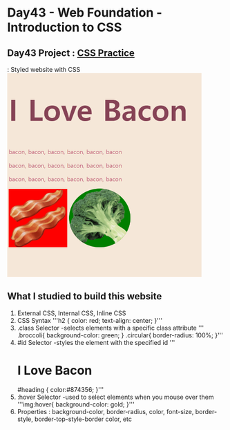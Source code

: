 # Day43 - Web Foundation - Introduction to CSS
## Day43 Project : [CSS Practice](index.html)
 : Styled website with CSS   
 <img src="css.gif" width="450" height="auto">
## What I studied to build this website
  1. External CSS, Internal CSS, Inline CSS
  2. CSS Syntax 
     '''h2 {
          color: red;
          text-align: center;
        }'''
  3. .class Selector
    -selects elements with a specific class attribute
   '''<img class="broccoli circular" src="broccoli.png" alt="" width="168" height="auto">
      .broccoli{
        background-color: green;
        }
      .circular{
        border-radius: 100%;
        }'''
  5. #id Selector
    -styles the element with the specified id
   '''<h1 id="heading">I Love Bacon</h1>
      #heading {
        color:#874356;
      }'''
  6. :hover Selector
    -used to select elements when you mouse over them
    '''img:hover{
          background-color: gold;
        }'''
  7. Properties
    : background-color, border-radius, color, font-size, border-style, border-top-style-border color, etc
